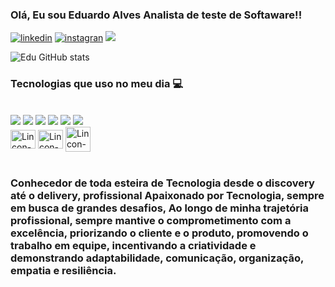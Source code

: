 

### Olá, Eu sou Eduardo Alves Analista de teste de Softaware!!


[![linkedin](https://img.shields.io/badge/LinkedIn-0077B5?style=for-the-badge&logo=linkedin&logoColor=white/)](https://www.linkedin.com/in/eduardo-alves95/)
[![instagran](https://img.shields.io/badge/Instagram-E4405F?style=for-the-badge&logo=instagram&logoColor=white)](https://www.instagram.com/edu_alves95/)
<a href = "mailto:eduardo.telecomrbs@gmail.com"><img src="https://img.shields.io/badge/-Gmail-%23333?style=for-the-badge&logo=gmail&logoColor=white" destino ="_blank"></a>

![Edu GitHub stats](https://github-readme-stats.vercel.app/api?username=edugitQA&show_icons=true&theme=dracula)

### Tecnologias que uso no meu dia 💻
<div style="display: inline_block"><br/>
	<div style="display: inline_block">       
</div
    <img align='center alt='html5' src="https://img.shields.io/badge/HTML5-E34F26?style=for-the-badge&logo=html5&logoColor=white"/>
    <img align='center alt='html5' src="https://img.shields.io/badge/CSS3-1572B6?style=for-the-badge&logo=css3&logoColor=white"/>
    <img align='center alt='html5' src="https://img.shields.io/badge/JavaScript-F7DF1E?style=for-the-badge&logo=javascript&logoColor=blacke"/>
    <img align='center alt='html5' src="https://img.shields.io/badge/MySQL-005C84?style=for-the-badge&logo=mysql&logoColor=white"
    <img align='center alt='html5' src="https://img.shields.io/badge/GIT-E44C30?style=for-the-badge&logo=git&logoColor=white"/>
    <img align='center alt='html5' src="https://img.shields.io/badge/MySQL-00000F?style=for-the-badge&logo=mysql&
    logoColor=white"/>
    <img align='center alt='html5' src="https://img.shields.io/badge/Jira-0052CC?style=for-the-badge&logo=Jira&logoColor=white"/>
    <img align='center alt='html5' src="https://img.shields.io/badge/Miro-050038?style=for-the-badge&logo=Miro&logoColor=white"/>
    <br>
    <img align="center" alt="Lincon-CY" height="30" width="40" src="https://cdn.jsdelivr.net/gh/devicons/devicon@latest/icons/cypressio/cypressio-original.svg"/>
    <img align="center" alt="Lincon-Postman" height="30" width="40" src="https://cdn.jsdelivr.net/gh/devicons/devicon@latest/icons/postman/postman-original.svg"/>
   <img align="center" alt="Lincon-Robot" height="40" width="40" src="https://upload.wikimedia.org/wikipedia/commons/e/e4/Robot-framework-logo.png"/>
</div><br>

### Conhecedor de toda esteira de Tecnologia desde o discovery até o delivery, profissional Apaixonado por Tecnologia, sempre em busca de grandes desafios, Ao longo de minha trajetória profissional, sempre mantive o comprometimento com a excelência, priorizando o cliente e o produto, promovendo o trabalho em equipe, incentivando a criatividade e demonstrando adaptabilidade, comunicação, organização, empatia e resiliência.


 

	


















